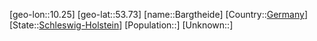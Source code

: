 ﻿---
location: [53.73,10.25]
type: City
tags:
- geo/City


SpocWebEntityId: 29021
isDeleted: false
confidential: public

---
[geo-lon::10.25]
[geo-lat::53.73]
[name::Bargtheide]
[Country::[Germany](geo/Continent/Europe/Germany.md)]
[State::[Schleswig-Holstein](geo/Continent/Europe/Germany/Schleswig-Holstein.md)]
[Population::]
[Unknown::]

